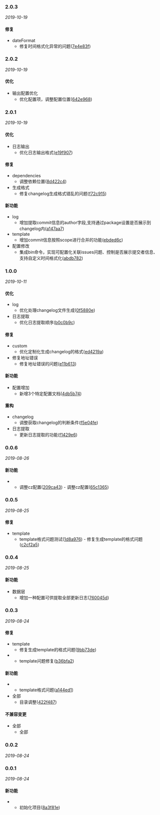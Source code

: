 ### 2.0.3

_2019-10-19_

#### 修复

- dateFormat
  - 修复时间格式化异常的问题([7e4e83f](https://github.com/WenHaoHuang/changelog-sn/commit/7e4e83f))

### 2.0.2

_2019-10-19_

#### 优化

- 输出配置优化
  - 优化配置项，调整配置位置([642e968](https://github.com/WenHaoHuang/changelog-sn/commit/642e968))

### 2.0.1

_2019-10-19_

#### 优化

- 日志输出
  - 优化日志输出格式([e19f907](https://github.com/WenHaoHuang/changelog-sn/commit/e19f907))

#### 修复

- dependencies
  - 调整依赖位置([8d422c4](https://github.com/WenHaoHuang/changelog-sn/commit/8d422c4))
- 生成格式
  - 修复changelog生成格式错乱的问题([f72c915](https://github.com/WenHaoHuang/changelog-sn/commit/f72c915))

#### 新功能

- log
  - 增加提取commit信息的author字段,支持通过package设置是否展示到changelog内([a147aa7](https://github.com/WenHaoHuang/changelog-sn/commit/a147aa7))
- template
  - 增加commit信息按照scope进行合并的功能([ebded6c](https://github.com/WenHaoHuang/changelog-sn/commit/ebded6c))
- 配置修改
  - 集成bin命令，实现可配置化关联issues问题、控制是否展示提交者信息、支持自定义时间格式化([abdb782](https://github.com/WenHaoHuang/changelog-sn/commit/abdb782))

### 1.0.0

_2019-10-11_

#### 优化

- log
  - 优化处理changelog文件生成([0f5880e](https://github.com/WenHaoHuang/changelog-sn/commit/0f5880e))
- 日志提取
  - 优化日志提取顺序([b0c0b9c](https://github.com/WenHaoHuang/changelog-sn/commit/b0c0b9c))

#### 修复

- custom
  - 优化定制化生成changelog的格式([ed4219a](https://github.com/WenHaoHuang/changelog-sn/commit/ed4219a))
- 修复地址错误
  - 修复地址错误的问题([e11b613](https://github.com/WenHaoHuang/changelog-sn/commit/e11b613))

#### 新功能

- 配置增加
  - 新增3个特定配置文档([4db5b74](https://github.com/WenHaoHuang/changelog-sn/commit/4db5b74))

#### 重构

- changelog
  - 调整获取changelog的判断条件([f5e04fe](https://github.com/WenHaoHuang/changelog-sn/commit/f5e04fe))
- 日志提取
  - 更新日志提取的功能([f1429e6](https://github.com/WenHaoHuang/changelog-sn/commit/f1429e6))

### 0.0.6

_2019-08-26_

#### 新功能

- 
  - 调整cz配置([209ca43](https://github.com/WenHaoHuang/changelog-sn/commit/209ca43))  - 调整cz配置([65c1365](https://github.com/WenHaoHuang/changelog-sn/commit/65c1365))

### 0.0.5

_2019-08-25_

#### 修复

- template
  - template格式问题测试([1d8a976](https://github.com/WenHaoHuang/changelog-sn/commit/1d8a976))  - 修复生成template的格式问题([c2cf2a5](https://github.com/WenHaoHuang/changelog-sn/commit/c2cf2a5))

### 0.0.4

_2019-08-25_

#### 新功能

- 数据层
  - 增加一种配置可供提取全部更新日志([760045d](https://github.com/WenHaoHuang/changelog-sn/commit/760045d))

### 0.0.3

_2019-08-24_

#### 修复

- template
  - 修复生成template的格式问题([9bb73de](https://github.com/WenHaoHuang/changelog-sn/commit/9bb73de))
- 
  - template问题修复([b36bfa2](https://github.com/WenHaoHuang/changelog-sn/commit/b36bfa2))

#### 新功能

- 
  - template格式问题([a144ed1](https://github.com/WenHaoHuang/changelog-sn/commit/a144ed1))
- 全部
  - 目录调整([422f487](https://github.com/WenHaoHuang/changelog-sn/commit/422f487))


#### 不兼容变更

- 全部
  - 全部

### 0.0.2

_2019-08-24_

### 0.0.1

_2019-08-24_

#### 新功能

- 
  - 初始化项目([8a3f81e](https://github.com/WenHaoHuang/changelog-sn/commit/8a3f81e))

